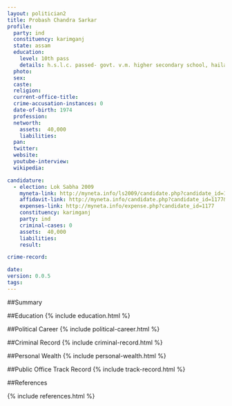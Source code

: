 ```yaml
---
layout: politician2
title: Probash Chandra Sarkar
profile: 
  party: ind
  constituency: karimganj
  state: assam
  education: 
    level: 10th pass
    details: h.s.l.c. passed- govt. v.m. higher secondary school, hailakandi,assam in 1991
  photo: 
  sex: 
  caste: 
  religion: 
  current-office-title: 
  crime-accusation-instances: 0
  date-of-birth: 1974
  profession: 
  networth: 
    assets:  40,000
    liabilities: 
  pan: 
  twitter: 
  website: 
  youtube-interview: 
  wikipedia: 

candidature: 
  - election: Lok Sabha 2009
    myneta-link: http://myneta.info/ls2009/candidate.php?candidate_id=1177
    affidavit-link: http://myneta.info/candidate.php?candidate_id=1177&scan=original
    expenses-link: http://myneta.info/expense.php?candidate_id=1177
    constituency: karimganj 
    party: ind
    criminal-cases: 0
    assets:  40,000
    liabilities: 
    result:  

crime-record: 

date: 
version: 0.0.5
tags: 
---
```

##Summary


##Education
{% include education.html %}


##Political Career
{% include political-career.html %}


##Criminal Record
{% include criminal-record.html %}


##Personal Wealth
{% include personal-wealth.html %}


##Public Office Track Record
{% include track-record.html %}


##References


{% include references.html %}